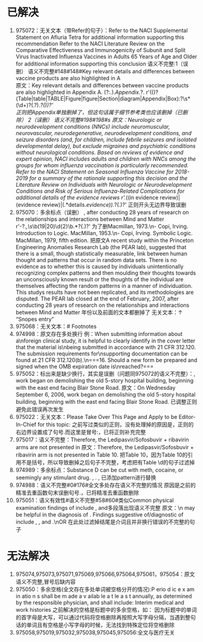 # 已解决
1. 975072：无关文本（带Refer的句子）：Refer to the NACI Supplemental Statement on Afluria  Tetra for additional information supporting this recommendation
                              Refer to the NACI Literature Review on the Comparative Effectiveness and Immunogenicity of Subunit and Split Virus Inactivated Influenza Vaccines in Adults 65 Years of Age and Older for additional information supporting this conclusion
        语义不完整:1（误删）  语义不完整#148#148#Key relevant details and differences between vaccine products are also highlighted in A   
                  原文：Key relevant details and differences between vaccine products are also highlighted in Appendix A.  (?:\.).*Appendix.*?\.
                    r'(\()?(Table|table|TABLE|Figure|figure|Section|diagram|Appendix|Box):?\s*(\d+)?(\.?).*?(\))?'   
                    正则把Appendix单独删掉了，但这句话属于细节参考类也应该删掉（已删除）
                 2（误删）  语义不完整#198#198#s
                  原文：Neurologic or neurodevelopment conditions (NNCs) include neuromuscular, neurovascular, neurodegenerative, neurodevelopment conditions, and seizure disorders (and, for children, include febrile seizures and isolated developmental delay), but exclude migraines and psychiatric conditions without neurological conditions. Based on reviews of evidence and expert opinion, NACI includes adults and children with NNCs among the groups for whom influenza vaccination is particularly recommended. Refer to the NACI Statement on Seasonal Influenza Vaccine for 2018-2019 for a summary of the rationale supporting this decision and the Literature Review on Individuals with Neurologic or Neurodevelopment Conditions and Risk of Serious Influenza-Related Complications for additional details of the evidence reviews
                    r'.*((in evidence review)|(evidence review)|(.*details.*evidence)).*?(\.)?'
                    正则开头无边界导致误删
2. 975070：多余标点（误删） , after conducting 28 years of research on the relationships and interactions between Mind and Matter
                    r'-?.*,\s*\b(19|20)\d{2}\b.*?(\.)?'
                    为了删Macmillan, 1973.\n- Copi, Irving. Introduction to Logic.  MacMillan, 1953.\n- Copi, Irving. Symbolic Logic.  MacMillan, 1979, fifth edition.
                    把原文A recent study within the Princeton Engineering Anomalies Research Lab (the PEAR lab), suggested that there is a small, though statistically measurable, link between human thought and patterns that occur in random data sets.  There is no evidence as to whether this is caused by individuals unintentionally recognizing complex patterns and then moulding their thoughts towards an unconsciously known result or the thoughts of the individual are themselves affecting the random patterns in a manner of individuation.  This studys results have not been replicated, and its methodologies are disputed. The PEAR lab closed at the end of February, 2007, after conducting 28 years of research on the relationships and interactions between Mind and Matter
                    年份以及前面的文本都删掉了
        无关文本：↑ “Snopes entry”
3. 975068：无关文本：# Footnotes
4. 974998：原文存在多处换行
        例：When submitting information about a\nforeign clinical study, it is helpful to clearly identify in the cover letter that the material is\nbeing submitted in accordance with 21 CFR 312.120. The submission requirements for\nsupporting documentation can be found at 21 CFR 312.120(b).\n===16. Should a new form be prepared and signed when the OMB expiration date is\nreached?===
5. 975052：标出来是缺少换行，其实是误删（问题同975072的语义不完整）：, work began on demolishing the old 5-story hospital building, beginning with the east end facing Blair Stone Road.
                原文：On Wednesday September 6, 2006, work began on demolishing the old 5-story hospital building, beginning with the east end facing Blair Stone Road.
            已调整正则避免此错误再次发生
6. 975022：无关文本：Please Take Over This Page and Apply to be Editor-In-Chief for this topic:
        之前写过类似的正则，没有处理掉的原因是，正则的右边界设置成了句号.而这里是冒号:，已将正则补充完整
7. 975017：语义不完整：Therefore, the Ledipasvir/Sofosbuvir + ribavirin arms are not presented in
                原文：Therefore, the Ledipasvir/Sofosbuvir + ribavirin arm is not presented in Table 10.
        把Table 10，因为Table 10的引用不是括号，所以导致删掉之后句子不完整，考虑把有Table \d的句子过滤掉
8. 974989：多余标点：Substance D can be cut with meth, cocaine, or seemingly any stimulant drug. ,
         . , 已添加pattern进行替换
9. 974988：语义不完整#0#176#全文多处存在语义不完整的情况
        原因是之前的精准去重函数句末误删句号.，已将精准去重函数删除
10. 975051：语义有效性#语义不完整#58#60#类似Common physical examination findings of  include , and多段落出现语义不完整
        原文：\n may be helpful in the diagnosis of . Findings suggestive of/diagnostic of  include , , and .\nOR
        在此处过滤掉结尾是介词且并非换行错误的不完整的句子
# 无法解决

1. 975074,975073,975071,975069,975066,975064,975061，975054：原文语义不完整,冒号后缺内容
2. 975050：多余空格(全文存在多处单词被空格分开的情况):P erio d ic e x am in atio n s shall be m ade a v ailab le a t le a s t annually, as determined by the responsible physician, and shall include:  Interim medical and work histories
        之前解决的空格是标题中的多余空格，如： 因为标题中的单词的首字母是大写，可以通过代码将空格删除再按照大写字母分隔，当遇到整句话的单词且有空格是小写字母的时候，无法找到特殊定位将空格删除
3. 975058,975019,975032,975038,975045,975056:全文与医疗无关


